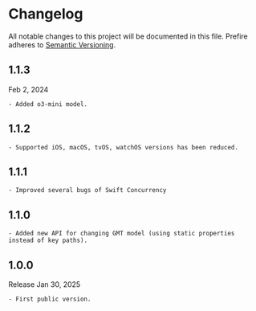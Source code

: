 # Changelog

All notable changes to this project will be documented in this file. Prefire adheres to [Semantic Versioning](https://semver.org/).

## 1.1.3

Feb 2, 2024

    - Added o3-mini model.

## 1.1.2

    - Supported iOS, macOS, tvOS, watchOS versions has been reduced. 

## 1.1.1

    - Improved several bugs of Swift Concurrency

## 1.1.0

    - Added new API for changing GMT model (using static properties instead of key paths).

## 1.0.0

Release Jan 30, 2025

    - First public version.
